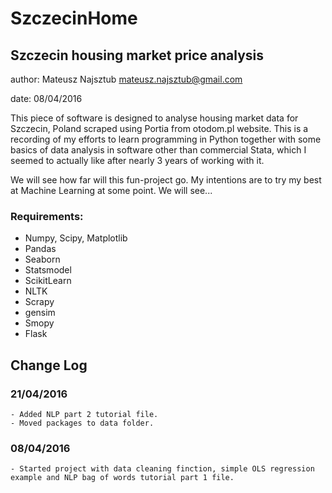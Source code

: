 # SzczecinHome
## Szczecin housing market price analysis

author: Mateusz Najsztub <mateusz.najsztub@gmail.com>

date: 08/04/2016

This piece of software is designed to analyse housing market data for Szczecin, Poland scraped using Portia from otodom.pl website. This is a recording of my efforts to learn programming in Python together with some basics of data analysis in software other than commercial Stata, which I seemed to actually like after nearly 3 years of working with it.

We will see how far will this fun-project go. My intentions are to try my best at Machine Learning at some point. We will see...


### Requirements:
* Numpy, Scipy, Matplotlib
* Pandas
* Seaborn
* Statsmodel
* ScikitLearn
* NLTK
* Scrapy
* gensim
* Smopy
* Flask

## Change Log

### 21/04/2016
    - Added NLP part 2 tutorial file.
    - Moved packages to data folder.

### 08/04/2016
    - Started project with data cleaning finction, simple OLS regression example and NLP bag of words tutorial part 1 file.